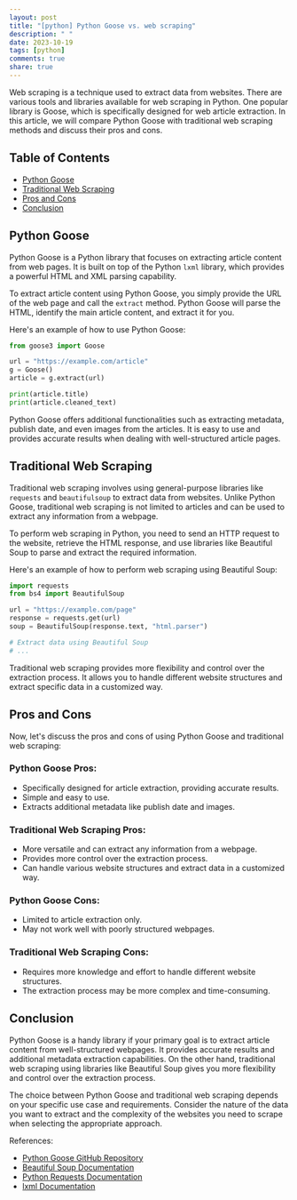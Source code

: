 ```yaml
---
layout: post
title: "[python] Python Goose vs. web scraping"
description: " "
date: 2023-10-19
tags: [python]
comments: true
share: true
---
```


Web scraping is a technique used to extract data from websites. There are various tools and libraries available for web scraping in Python. One popular library is Goose, which is specifically designed for web article extraction. In this article, we will compare Python Goose with traditional web scraping methods and discuss their pros and cons.

## Table of Contents
- [Python Goose](#python-goose)
- [Traditional Web Scraping](#traditional-web-scraping)
- [Pros and Cons](#pros-and-cons)
- [Conclusion](#conclusion)

## Python Goose

Python Goose is a Python library that focuses on extracting article content from web pages. It is built on top of the Python `lxml` library, which provides a powerful HTML and XML parsing capability.

To extract article content using Python Goose, you simply provide the URL of the web page and call the `extract` method. Python Goose will parse the HTML, identify the main article content, and extract it for you.

Here's an example of how to use Python Goose:

```python
from goose3 import Goose

url = "https://example.com/article"
g = Goose()
article = g.extract(url)

print(article.title)
print(article.cleaned_text)
```

Python Goose offers additional functionalities such as extracting metadata, publish date, and even images from the articles. It is easy to use and provides accurate results when dealing with well-structured article pages.

## Traditional Web Scraping

Traditional web scraping involves using general-purpose libraries like `requests` and `beautifulsoup` to extract data from websites. Unlike Python Goose, traditional web scraping is not limited to articles and can be used to extract any information from a webpage.

To perform web scraping in Python, you need to send an HTTP request to the website, retrieve the HTML response, and use libraries like Beautiful Soup to parse and extract the required information.

Here's an example of how to perform web scraping using Beautiful Soup:

```python
import requests
from bs4 import BeautifulSoup

url = "https://example.com/page"
response = requests.get(url)
soup = BeautifulSoup(response.text, "html.parser")

# Extract data using Beautiful Soup
# ...

```

Traditional web scraping provides more flexibility and control over the extraction process. It allows you to handle different website structures and extract specific data in a customized way.

## Pros and Cons

Now, let's discuss the pros and cons of using Python Goose and traditional web scraping:

### Python Goose Pros:
- Specifically designed for article extraction, providing accurate results.
- Simple and easy to use.
- Extracts additional metadata like publish date and images.

### Traditional Web Scraping Pros:
- More versatile and can extract any information from a webpage.
- Provides more control over the extraction process.
- Can handle various website structures and extract data in a customized way.

### Python Goose Cons:
- Limited to article extraction only.
- May not work well with poorly structured webpages.

### Traditional Web Scraping Cons:
- Requires more knowledge and effort to handle different website structures.
- The extraction process may be more complex and time-consuming.

## Conclusion

Python Goose is a handy library if your primary goal is to extract article content from well-structured webpages. It provides accurate results and additional metadata extraction capabilities. On the other hand, traditional web scraping using libraries like Beautiful Soup gives you more flexibility and control over the extraction process.

The choice between Python Goose and traditional web scraping depends on your specific use case and requirements. Consider the nature of the data you want to extract and the complexity of the websites you need to scrape when selecting the appropriate approach.

References:
- [Python Goose GitHub Repository](https://github.com/goose3/goose3)
- [Beautiful Soup Documentation](https://www.crummy.com/software/BeautifulSoup/bs4/doc/)
- [Python Requests Documentation](https://docs.python-requests.org/en/latest/)
- [lxml Documentation](https://lxml.de/)